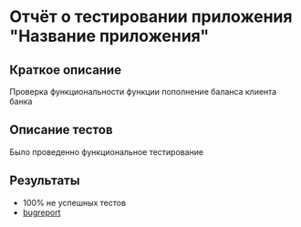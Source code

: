 # Отчёт о тестировании приложения "Название приложения" #
## Краткое описание ##
Проверка функциональности функции пополнение баланса клиента банка

## Описание тестов ## 
Было проведенно функциональное тестирование

## Результаты ##
* 100% не успешных тестов
* [bugreport](https://github.com/Mankins2517/bank-perevod/issues/1)
